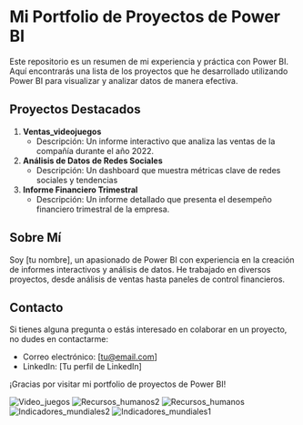 # Mi Portfolio de Proyectos de Power BI

Este repositorio es un resumen de mi experiencia y práctica con Power BI. Aquí encontrarás una lista de los proyectos que he desarrollado utilizando Power BI para visualizar y analizar datos de manera efectiva.

## Proyectos Destacados

1. **Ventas_videojuegos**
   - Descripción: Un informe interactivo que analiza las ventas de la compañía durante el año 2022.
2. **Análisis de Datos de Redes Sociales**
   - Descripción: Un dashboard que muestra métricas clave de redes sociales y tendencias
3. **Informe Financiero Trimestral**
   - Descripción: Un informe detallado que presenta el desempeño financiero trimestral de la empresa.
  

## Sobre Mí

Soy [tu nombre], un apasionado de Power BI con experiencia en la creación de informes interactivos y análisis de datos. He trabajado en diversos proyectos, desde análisis de ventas hasta paneles de control financieros.

## Contacto

Si tienes alguna pregunta o estás interesado en colaborar en un proyecto, no dudes en contactarme:
- Correo electrónico: [tu@email.com]
- LinkedIn: [Tu perfil de LinkedIn]

¡Gracias por visitar mi portfolio de proyectos de Power BI!

![Video_juegos](https://github.com/Rsorianoclever/PowerBI_projects/assets/80426763/9a349c9f-54bd-4b15-ba90-ac516f794dcc)
![Recursos_humanos2](https://github.com/Rsorianoclever/PowerBI_projects/assets/80426763/b38f34d7-1d8f-4798-bd6d-44b70800e0dd)
![Recursos_humanos](https://github.com/Rsorianoclever/PowerBI_projects/assets/80426763/fce6afd5-c285-41d3-932e-ac7d024af66b)
![Indicadores_mundiales2](https://github.com/Rsorianoclever/PowerBI_projects/assets/80426763/6072fa79-910a-4961-96a7-9cdb985254b4)
![Indicadores_mundiales1](https://github.com/Rsorianoclever/PowerBI_projects/assets/80426763/30daa7e0-5022-48a2-bf45-292eaa3c7049)
